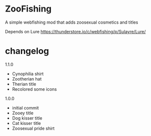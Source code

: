 # ZooFishing

A simple webfishing mod that adds zoosexual cosmetics and titles

Depends on Lure https://thunderstore.io/c/webfishing/p/Sulayre/Lure/

# changelog

1.1.0
- Cynophilia shirt
- Zootherian hat
- Therian title
- Recolored some icons

1.0.0
- initial commit
- Zooey title
- Dog kisser title
- Cat kisser title
- Zoosexual pride shirt
